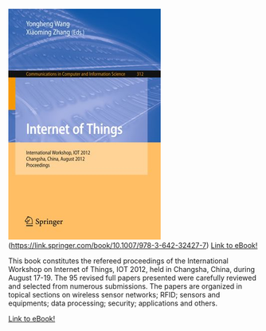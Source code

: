 
![Image of eBook](/978-3-642-32427-7.jpg)(https://link.springer.com/book/10.1007/978-3-642-32427-7)
[Link to eBook!](https://link.springer.com/book/10.1007/978-3-642-32427-7)

This book constitutes the refereed proceedings of the International Workshop on Internet of Things, IOT 2012, held in Changsha, China, during August 17-19. The 95 revised full papers presented were carefully reviewed and selected from numerous submissions. The papers are organized in topical sections on wireless sensor networks; RFID; sensors and equipments; data processing; security; applications and others.

[Link to eBook!](https://link.springer.com/book/10.1007/978-3-642-32427-7)
